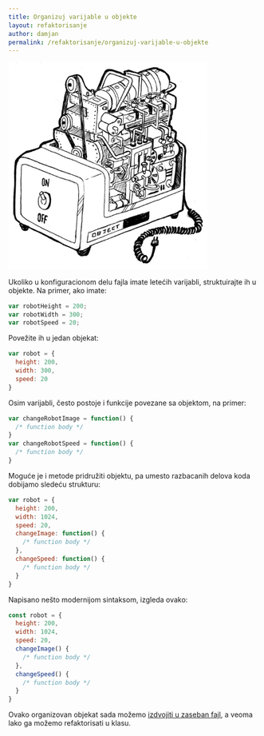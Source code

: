 ```yaml
---
title: Organizuj varijable u objekte
layout: refaktorisanje
author: damjan
permalink: /refaktorisanje/organizuj-varijable-u-objekte
---
```


<img src='/images/refaktorisanje/objekat.jpg' width='400'>

Ukoliko u konfiguracionom delu fajla imate letećih varijabli, struktuirajte ih u objekte. Na primer, ako imate:

```javascript
var robotHeight = 200;
var robotWidth = 300;
var robotSpeed = 20;
```

Povežite ih u jedan objekat:
```javascript
var robot = {
  height: 200,
  width: 300,
  speed: 20
}
```

Osim varijabli, često postoje i funkcije povezane sa objektom, na primer:

```javascript
var changeRobotImage = function() {
  /* function body */
}
var changeRobotSpeed = function() {
  /* function body */
}
```

Moguće je i metode pridružiti objektu, pa umesto razbacanih delova koda dobijamo sledeću strukturu:
```javascript
var robot = {
  height: 200,
  width: 1024,
  speed: 20,
  changeImage: function() {
    /* function body */
  },
  changeSpeed: function() {
    /* function body */
  }
}
```

Napisano nešto modernijom sintaksom, izgleda ovako:

```javascript
const robot = {
  height: 200,
  width: 1024,
  speed: 20,
  changeImage() {
    /* function body */
  },
  changeSpeed() {
    /* function body */
  }
}
```

Ovako organizovan objekat sada možemo [izdvojiti u zaseban fajl](/refaktorisanje/podeli-kod-u-komponente), a veoma lako ga možemo refaktorisati u klasu.
